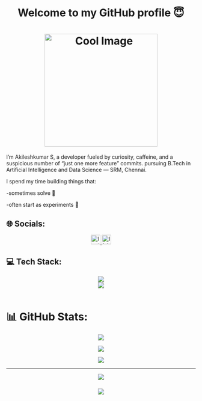 <h1 align="center"> Welcome to my GitHub profile 😇 </h1>
<h1 align="center"> <a href="https://www.linkedin.com/in/akileshkumar-s-5273932b7/"><img src="https://i2.kym-cdn.com/photos/images/original/000/215/512/1323562269945.gif" style="width:300px; display:block; margin:auto;" alt="Cool Image">
</a>  </h1>

I’m Akileshkumar S, a developer fueled by curiosity, caffeine, and a suspicious number of “just one more feature” commits.
pursuing B.Tech in Artificial Intelligence and Data Science — SRM, Chennai.

  I spend my time building things that:

  -sometimes solve 🧠

  -often start as experiments 🔬


## 🌐 Socials:

  
<div align="center">
  <a href="https://www.instagram.com/akilesh_06" target="_blank">
  <img src="https://img.shields.io/static/v1?message=Instagram&logo=instagram&label=&color=E4405F&logoColor=white&labelColor=&style=for-the-badge" height="25" alt="Instagram" />
</a>
  <a href="https://www.linkedin.com/in/akileshkumar-s-5273932b7/">
    <img src="https://img.shields.io/static/v1?message=LinkedIn&logo=linkedin&label=&color=0077B5&logoColor=white&labelColor=&style=for-the-badge" height="25" alt="linkedin logo"  />
     </a>

  
</div>


## 💻 Tech Stack:
<div align="center">
  <img src="https://skillicons.dev/icons?i=nodejs,github,c,javascript,aws,python,mongodb,java,figma"><br>
  <img src="https://skillicons.dev/icons?i=react,anaconda,photoshop,mysql,php,html,css,vscode"><br>
  <br>
</div>


 # 📊 GitHub Stats:

 <div align="center">
   
![](https://github-readme-stats.vercel.app/api?username=Akilesh-kumar-25&theme=dark&hide_border=false&include_all_commits=true&count_private=true)<br/>

![](https://nirzak-streak-stats.vercel.app/?user=Akilesh-kumar-25&theme=dark&hide_border=false)<br/>

![](https://github-readme-stats.vercel.app/api/top-langs/?username=Akilesh-kumar-25&theme=dark&hide_border=false&include_all_commits=true&count_private=true&layout=compact)


---
[![](https://visitcount.itsvg.in/api?id=Akilesh-kumar-25&icon=0&color=0)](https://visitcount.itsvg.in)
</div>



<h3 align="center">
  <img src="https://readme-typing-svg.herokuapp.com/?font=Righteous&amp;size=25&amp;center=true&amp;vCenter=true&amp;width=500&amp;height=70&amp;duration=4000&amp;lines=Thanks+for+visiting!+✌️;+Shoot+me+a+message+on+instagram!;+Always+down+to+explore+new+ideas+;:)">
</h3> 


  
  

  









<!-- Proudly created with GPRM ( https://gprm.itsvg.in ) -->

  
